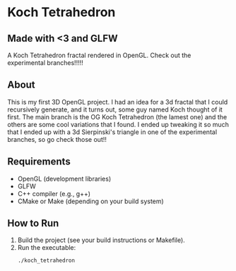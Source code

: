 # Koch Tetrahedron
## Made with <3 and GLFW

A Koch Tetrahedron fractal rendered in OpenGL.
Check out the experimental branches!!!!!

## About

This is my first 3D OpenGL project. I had an idea for a 3d fractal that I could recursively generate, and it turns out, some guy named Koch thought of it first.
The main branch is the OG Koch Tetrahedron (the lamest one) and the others are some cool variations that I found. I ended up tweaking it so much that I ended up 
with a 3d Sierpinski's triangle in one of the experimental branches, so go check those out!!

## Requirements

- OpenGL (development libraries)
- GLFW
- C++ compiler (e.g., g++)
- CMake or Make (depending on your build system)

## How to Run

1. Build the project (see your build instructions or Makefile).
2. Run the executable:
   ```sh
   ./koch_tetrahedron
   ```